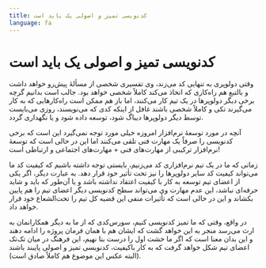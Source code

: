 ```yaml
---
title: کدنویسی تمیز و اصولی یک باید است
language: fa
---
```


# کدنویسی تمیز و اصولی یک باید است

وقتی دولوپری به تنهایی کد می‌زند، وی تفسیری شخصی از مسألهٔ پیش‌رو خواهد داشت و بالتبع هم راه‌کاری که اتخاذ می‌کند کاملاً شخصی خواهد بود. جالب است بدانیم گرچه برخی دیگر دولوپرها در یک تیم کار می‌کنند، اما باز هم ممکن است راه‌کارهایی که به کار می‌گیرند تکی و کاملاً شخصی باشند غافل از اینکه کدی که می‌نویسند، روزی می‌بایست توسط دیگر دولوپرها دیباگ شود، توسعه داده شود و یا نگهداری گردد.

آنچه در مورد توسعهٔ نرم‌افزار امروزه خیلی مورد توجه نمی‌گیرد این است که برخی کدنویسی را صرفاً یک مهارت فنی تلقی می‌کنند اما این در حالی است که توسعهٔ نرم‌افزار ترکیبی از مهارت‌های فنی + مهارت‌های اجتماعی و ارتباطی است!

زمانی که ما در یک تیم نرم‌افزاری کد می‌زنیم، بایستی توجه داشته باشیم که کیفیت کد ما می‌تواند کیفیت کد سایر دولوپرها را نیز تحت تأثیر خود قرار دهد. به عبارت دیگر، اگر یکی از اعضای تیم توسعه به کار با کیفیت اعتقاد نداشته باشد و یا آن‌طور که باید و شاید حرفه‌ای نباشد، این عدم مهارت وی می‌تواند سطح کدنویسی دیگر اعضای تیم را هم پایین بکشاند و این در حالی است که تأثیرات منفی این قضیه کل تیم را تحت‌الشعاع خود قرار خواهد داد.

در واقع، وقتی که ما تمیز کدنویسی کنیم، سورس‌کدی که از ما به دیگر همکارانمان به ارث می‌رسد منجر به این خواهد گشت که ایشان هم با همان فرمان پروژه را ادامه دهند و این بدان معنا است که اگر ما خشت اول را درست بنا نهیم، این فرهنگ در میان تک‌تک اعضای تیم شکل خواهد گرفت که به کار باکیفیت، کدنویسی تمیز و اصولی پایبند باشند (البته عکس این موضوع هم کاملاً صادق است).
